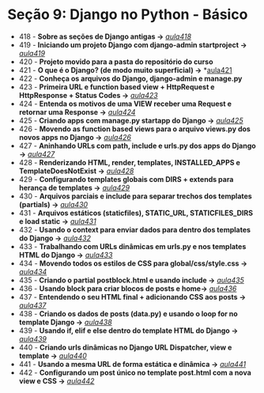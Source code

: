 # Seção 9: Django no Python - Básico

- 418 - **Sobre as seções de Django antigas ->** *[aula418](./aula418.md)*
- 419 - **Iniciando um projeto Django com django-admin startproject ->** *[aula419](./ola_django/)*
- 420 - **Projeto movido para a pasta do repositório do curso**
- 421 - **O que é o Django? (de modo muito superficial) ->** *[aula421](https://www.djangoproject.com/)
- 422 - **Conheça os arquivos do Django, django-admin e manage.py**
- 423 - **Primeira URL e function based view + HttpRequest e HttpResponse + Status Codes ->** *[aula423](./ola_django/)*
- 424 - **Entenda os motivos de uma VIEW receber uma Request e retornar uma Response ->** *[aula424](./ola_django/)*
- 425 - **Criando apps com manage.py startapp do Django ->** *[aula425](./ola_django/)*
- 426 - **Movendo as function based views para o arquivo views.py dos novos apps no Django ->** *[aula426](./ola_django/)*
- 427 - **Aninhando URLs com path, include e urls.py dos apps do Django ->** *[aula427](./ola_django/)*
- 428 - **Renderizando HTML, render, templates, INSTALLED_APPS e TemplateDoesNotExist ->** *[aula428](./ola_django/)*
- 429 - **Configurando templates globais com DIRS + extends para herança de templates ->** *[aula429](./ola_django/)*
- 430 - **Arquivos parciais e include para separar trechos dos templates (partials) ->** *[aula430](./ola_django/)*
- 431 - **Arquivos estáticos (staticfiles), STATIC_URL, STATICFILES_DIRS e load static ->** *[aula431](./ola_django/)*
- 432 - **Usando o context para enviar dados para dentro dos templates do Django ->** *[aula432](./ola_django/)*
- 433 - **Trabalhando com URLs dinâmicas em urls.py e nos templates HTML do Django ->** *[aula433](./ola_django/)*
- 434 - **Movendo todos os estilos de CSS para global/css/style.css ->** *[aula434](./ola_django/)*
- 435 - **Criando o partial postblock.html e usando include ->** *[aula435](./ola_django/)*
- 436 - **Usando block para criar blocos de posts e home->** *[aula436](./ola_django/)*
- 437 - **Entendendo o seu HTML final + adicionando CSS aos posts ->** *[aula437](./ola_django/)*
- 438 - **Criando os dados de posts (data.py) e usando o loop for no template Django ->** *[aula438](./ola_django/)*
- 439 - **Usando if, elif e else dentro do template HTML do Django ->** *[aula439](./ola_django/)*
- 440 - **Criando urls dinâmicas no Django URL Dispatcher, view e template ->** *[aula440](./ola_django/)*
- 441 - **Usando a mesma URL de forma estática e dinâmica ->** *[aula441](./ola_django/)*
- 442 - **Configurando um post único no template post.html com a nova view e CSS ->** *[aula442](./ola_django/)*
